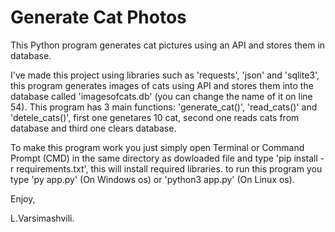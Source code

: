 # Generate Cat Photos
This Python program generates cat pictures using an API and stores them in database.

I've made this project using libraries such as 'requests', 'json' and 'sqlite3', this program generates images of cats using API and stores them into the database called 'imagesofcats.db' (you can change the name of it on line 54). This program has 3 main functions: 'generate_cat()', 'read_cats()' and 'detele_cats()', first one genetares 10 cat, second one reads cats from database and third one clears database.

To make this program work you just simply open Terminal or Command Prompt (CMD) in the same directory as dowloaded file and type 'pip install -r requirements.txt', this will install required libraries. to run this program you type 'py app.py' (On Windows os) or 'python3 app.py' (On Linux os).

Enjoy,

L.Varsimashvili.
